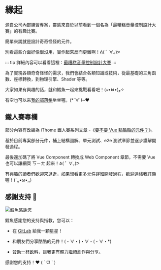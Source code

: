 # 緣起

源自公司內部練習專案，靈感來自於以前看到一個名為「最糟糕音量控制設計大賽」的有趣比賽。

簡單來說就是設計奇奇怪怪的元件。

別看這些介面好像很沒用，實作起來反而更難啊！ᕕ( ﾟ ∀。)ᕗ

::: tip
詳細內容可以看看這裡：[最糟糕音量控制設計大賽](https://www.inside.com.tw/article/9591-reddit-volume-slider)
:::

為了實現各類奇奇怪怪的需求，我們會結合各類知識或技術，從最基礎的三角函數、座標轉換，到物理引擎、Shader 等等。

大家如果有興趣的話，就和鱈魚一起來挑戰看看吧！(๑•̀ㅂ•́)و✧

有空也可以來[我的部落格](https://codlin.me/)坐坐喔。(*´∀`)~♥

## 鐵人賽專欄

部分內容有改編為 iThome 鐵人賽系列文章 -《[要不要 Vue 點酷酷的元件？](https://ithelp.ithome.com.tw/users/20140213/ironman/7201)》。

基於目前專案部分元件，補上結構圖解、單元測試、e2e 測試章節並逐步講解開發過程。

最後還加碼了將 Vue Component 轉換成 Web Component 章節，不需要 Vue 也可以讓網頁 ㄎㄧㄤ 起來！ᕕ( ﾟ ∀。)ᕗ

有興趣的讀者們歡迎來逛逛，如果想看更多元件詳細開發過程，歡迎連絡我許願喔！(´,,•ω•,,)

## 感謝支持 💝

![鱈魚感謝您](/codfish.webp)

鱈魚感謝您的支持與指教，您可以：

- 在 [GitLab](https://gitlab.com/side_project/chill-component) 給我一顆星星！

- 和朋友們分享酷酷的元件！(・∀・(・∀・(・∀・*)

- [贊助一杯飲料](https://portaly.cc/codfish/support)，讓我更有體力繼續創作與分享。

感謝您的支持！❤ ( ˊ ᗜ ˋ  )

